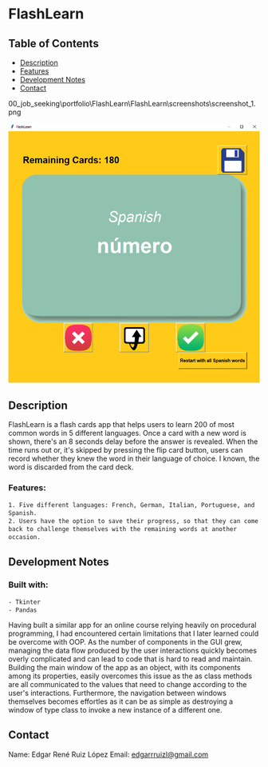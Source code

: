 # FlashLearn
 

## Table of Contents

- [Description](#description)
- [Features](#features)
- [Development Notes](#development-notes)
- [Contact](#contact)

00_job_seeking\portfolio\FlashLearn\FlashLearn\screenshots\screenshot_1.png

![Alt text](/screenshots/screenshot_1.png?raw=true "Optional Title")

## Description

FlashLearn is a flash cards app that helps users to learn 200 of most common words in 5 different languages. Once a card with a new word is shown, there's an 8 seconds delay before the answer is revealed. When the time runs out or, it's skipped by pressing the flip card button, users can record whether they knew the word in their language of choice. I known, the word is discarded from the card deck.

### Features:
    1. Five different languages: French, German, Italian, Portuguese, and Spanish.
    2. Users have the option to save their progress, so that they can come back to challenge themselves with the remaining words at another occasion.

## Development Notes


### Built with:
    - Tkinter
    - Pandas

Having built a similar app for an online course relying heavily on procedural programming, I had encountered certain limitations that I later learned could be overcome with OOP. As the number of components in the GUI grew, managing the data flow produced by the user interactions quickly becomes overly complicated and can lead to code that is hard to read and maintain. Building the main window of the app as an object, with its components among its properties, easily overcomes this issue as the as class methods are all communicated to the values that need to change according to the user's interactions. Furthermore, the navigation between windows themselves becomes effortles as it can be as simple as destroying a window of type class to invoke a new instance of a different one.


## Contact

 Name: Edgar René Ruiz López
 Email: edgarrruizl@gmail.com

